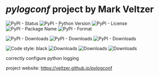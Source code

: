 
# *pylogconf* project by Mark Veltzer

![PyPI - Status](https://img.shields.io/pypi/status/pylogconf)
![PyPI - Python Version](https://img.shields.io/pypi/pyversions/pylogconf)
![PyPI - License](https://img.shields.io/pypi/l/pylogconf)
![PyPI - Package Name](https://img.shields.io/pypi/v/pylogconf)
![PyPI - Format](https://img.shields.io/pypi/format/pylogconf)

![PyPI - Downloads](https://img.shields.io/pypi/dd/pylogconf)
![PyPI - Downloads](https://img.shields.io/pypi/dw/pylogconf)
![PyPI - Downloads](https://img.shields.io/pypi/dm/pylogconf)

![Code style: black](https://img.shields.io/badge/code%20style-black-000000.svg)
![Downloads](https://pepy.tech/badge/pylogconf)
![Downloads](https://pepy.tech/badge/pylogconf/month)
![Downloads](https://pepy.tech/badge/pylogconf/week)


correctly configure python logging

project website: <https://veltzer.github.io/pylogconf>


